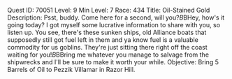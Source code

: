 Quest ID: 70051
Level: 9
Min Level: 7
Race: 434
Title: Oil-Stained Gold
Description: Psst, buddy. Come here for a second, will you?$B$BHey, how's it going today? I got myself some lucrative information to share with you, so listen up. You see, there's these sunken ships, old Alliance boats that supposedly still got fuel left in them and ya know fuel is a valuable commodity for us goblins. They're just sitting there right off the coast waiting for you!$B$BBring me whatever you manage to salvage from the shipwrecks and I'll be sure to make it worth your while.
Objective: Bring 5 Barrels of Oil to Pezzik Villamar in Razor Hill.
